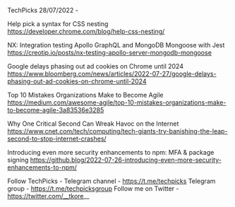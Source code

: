 TechPicks 28/07/2022 -

Help pick a syntax for CSS nesting
https://developer.chrome.com/blog/help-css-nesting/

NX: Integration testing Apollo GraphQL and MongoDB Mongoose with Jest
https://creotip.io/posts/nx-testing-apollo-server-mongodb-mongoose

Google delays phasing out ad cookies on Chrome until 2024
https://www.bloomberg.com/news/articles/2022-07-27/google-delays-phasing-out-ad-cookies-on-chrome-until-2024

Top 10 Mistakes Organizations Make to Become Agile
https://medium.com/awesome-agile/top-10-mistakes-organizations-make-to-become-agile-3a83536e3285

Why One Critical Second Can Wreak Havoc on the Internet
https://www.cnet.com/tech/computing/tech-giants-try-banishing-the-leap-second-to-stop-internet-crashes/

Introducing even more security enhancements to npm: MFA & package signing
https://github.blog/2022-07-26-introducing-even-more-security-enhancements-to-npm/

Follow TechPicks -
Telegram channel - https://t.me/techpicks
Telegram group - https://t.me/techpicksgroup
Follow me on Twitter - https://twitter.com/__tkore__